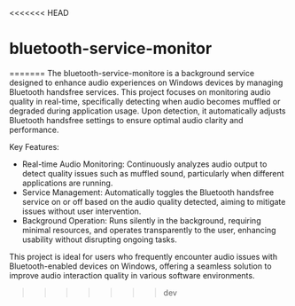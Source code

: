 <<<<<<< HEAD
# bluetooth-service-monitor
=======
The bluetooth-service-monitore is a background service designed to enhance audio experiences on Windows devices by managing Bluetooth handsfree services.
This project focuses on monitoring audio quality in real-time, specifically detecting when audio becomes muffled or degraded during application usage.
Upon detection, it automatically adjusts Bluetooth handsfree settings to ensure optimal audio clarity and performance.

Key Features:
- Real-time Audio Monitoring: Continuously analyzes audio output to detect quality issues such as muffled sound, particularly when different applications are running.
- Service Management: Automatically toggles the Bluetooth handsfree service on or off based on the audio quality detected, aiming to mitigate issues without user intervention.
- Background Operation: Runs silently in the background, requiring minimal resources, and operates transparently to the user, enhancing usability without disrupting ongoing tasks.

This project is ideal for users who frequently encounter audio issues with Bluetooth-enabled devices on Windows,
offering a seamless solution to improve audio interaction quality in various software environments.
>>>>>>> dev
